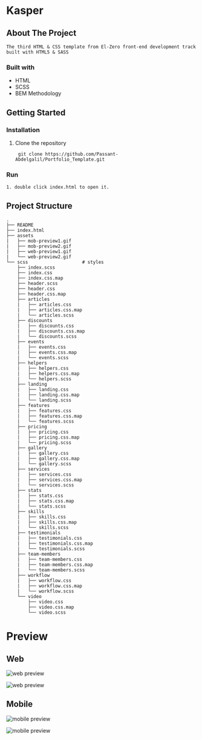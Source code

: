 # Kasper

## About The Project

`The third HTML & CSS template from El-Zero front-end development track built with HTML5 & SASS `

### Built with

- HTML
- SCSS
- BEM Methodology

## Getting Started

### Installation

1. Clone the repository

   ```
    git clone https://github.com/Passant-Abdelgalil/Portfolio_Template.git
   ```

### Run

```
1. double click index.html to open it.
```

## Project Structure

```
.
├── README
├── index.html
├── assets
|   ├── mob-preview1.gif
|   ├── mob-preview2.gif
|   ├── web-preview1.gif
|   └── web-preview2.gif
└── scss                    # styles
    ├── index.scss
    ├── index.css
    ├── index.css.map
    ├── header.scss
    ├── header.css
    ├── header.css.map
    ├── articles
    |   ├── articles.css
    |   ├── articles.css.map
    |   └── articles.scss
    ├── discounts
    |   ├── discounts.css
    |   ├── discounts.css.map
    |   └── discounts.scss
    ├── events
    |   ├── events.css
    |   ├── events.css.map
    |   └── events.scss
    ├── helpers
    |   ├── helpers.css
    |   ├── helpers.css.map
    |   └── helpers.scss
    ├── landing
    |   ├── landing.css
    |   ├── landing.css.map
    |   └── landing.scss
    ├── features
    |   ├── features.css
    |   ├── features.css.map
    |   └── features.scss
    ├── pricing
    |   ├── pricing.css
    |   ├── pricing.css.map
    |   └── pricing.scss
    ├── gallery
    |   ├── gallery.css
    |   ├── gallery.css.map
    |   └── gallery.scss
    ├── services
    |   ├── services.css
    |   ├── services.css.map
    |   └── services.scss
    ├── stats
    |   ├── stats.css
    |   ├── stats.css.map
    |   └── stats.scss
    ├── skills
    |   ├── skills.css
    |   ├── skills.css.map
    |   └── skills.scss
    ├── testimonials
    |   ├── testimonials.css
    |   ├── testimonials.css.map
    |   └── testimonials.scss
    ├── team-members
    |   ├── team-members.css
    |   ├── team-members.css.map
    |   └── team-members.scss
    ├── workflow
    |   ├── workflow.css
    |   ├── workflow.css.map
    |   └── workflow.scss
    └── video
        ├── video.css
        ├── video.css.map
        └── video.scss

```

# Preview

## Web

![web preview](assets/web-preview1.gif)

![web preview](assets/web-preview2.gif)
<br>

## Mobile

![mobile preview](assets/mob-preview1.gif)

![mobile preview](assets/mob-preview2.gif)
